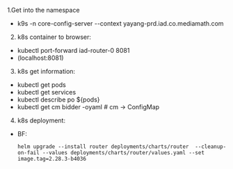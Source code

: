 1.Get into the namespace
- k9s -n core-config-server --context yayang-prd.iad.co.mediamath.com

2. k8s container to browser:
- kubectl port-forward iad-router-0 8081
- (localhost:8081)

3. k8s get information:
- kubectl get pods
- kubectl get services
- kubectl describe po ${pods}
- kubectl get cm bidder -oyaml # cm -> ConfigMap

4. k8s deployment:
- BF:
  ```
  helm upgrade --install router deployments/charts/router  --cleanup-on-fail --values deployments/charts/router/values.yaml --set image.tag=2.28.3-b4036
  ```
